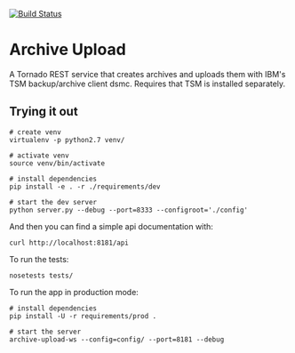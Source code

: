[![Build Status](https://travis-ci.org/Molmed/snpseq-archive-upload.svg?branch=master)](https://travis-ci.org/Molmed/snpseq-archive-upload)

Archive Upload
=================

A Tornado REST service that creates archives and uploads them with IBM's TSM backup/archive client dsmc. Requires that TSM is installed separately.

Trying it out
-------------

    # create venv
    virtualenv -p python2.7 venv/   

    # activate venv
    source venv/bin/activate

    # install dependencies
    pip install -e . -r ./requirements/dev

    # start the dev server
    python server.py --debug --port=8333 --configroot='./config'

And then you can find a simple api documentation with:

    curl http://localhost:8181/api

To run the tests:

    nosetests tests/

To run the app in production mode:

    # install dependencies
    pip install -U -r requirements/prod .

    # start the server
    archive-upload-ws --config=config/ --port=8181 --debug
    
